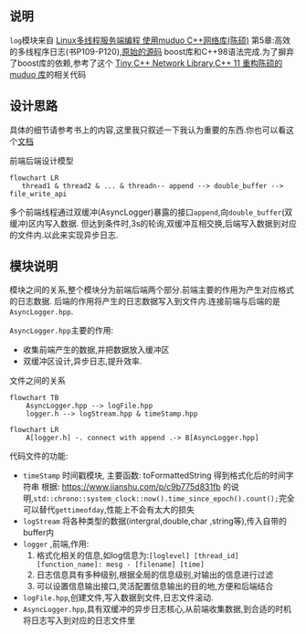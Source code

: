 ## 说明

`log`模块来自 [Linux多线程服务端编程 使用muduo C++网络库(陈硕)](https://github.com/mobinsheng/books/blob/master/Linux%E5%A4%9A%E7%BA%BF%E7%A8%8B%E6%9C%8D%E5%8A%A1%E7%AB%AF%E7%BC%96%E7%A8%8B%EF%BC%9A%E4%BD%BF%E7%94%A8muduo%20C%2B%2B%E7%BD%91%E7%BB%9C%E5%BA%93.pdf)
第5章:高效的多线程序日志(书P109-P120),[原始的源码](https://github.com/chenshuo/muduo) boost库和C++98语法完成.为了摒弃了boost库的依赖,参考了这个
[Tiny C++ Network Library,C++ 11 重构陈硕的 muduo 库](https://github.com/Shangyizhou/A-Tiny-Network-Library)的相关代码

## 设计思路

具体的细节请参考书上的内容,这里我只叙述一下我认为重要的东西.你也可以看这个[文档](https://github.com/Shangyizhou/A-Tiny-Network-Library/blob/main/%E9%A1%B9%E7%9B%AE%E8%AE%B2%E8%A7%A3/%E5%BC%82%E6%AD%A5%E6%97%A5%E5%BF%97%E6%A8%A1%E5%9D%97.md)

前端后端设计模型

```mermaid
flowchart LR
   thread1 & thread2 & ... & threadn-- append --> double_buffer --> file_write_api
```

多个前端线程通过双缓冲(AsyncLogger)暴露的接口`append`,向`double_buffer`(双缓冲)区内写入数据.
但达到条件时,3s的轮询,双缓冲互相交换,后端写入数据到对应的文件内.以此来实现异步日志.

## 模块说明

模块之间的关系,整个模块分为前端后端两个部分.前端主要的作用为产生对应格式的日志数据.
后端的作用将产生的日志数据写入到文件内.连接前端与后端的是`AsyncLogger.hpp`.

`AsyncLogger.hpp`主要的作用:

- 收集前端产生的数据,并把数据放入缓冲区
- 双缓冲区设计,异步日志,提升效率.

文件之间的关系

```mermaid
flowchart TB
    AsyncLogger.hpp --> logFile.hpp
    logger.h --> logStream.hpp & timeStamp.hpp
```

```mermaid
flowchart LR
    A[logger.h] -. connect with append .-> B[AsyncLogger.hpp]
```

代码文件的功能:

- `timeStamp` 时间戳模块, 主要函数: toFormattedString 得到格式化后的时间字符串
  根据: https://www.jianshu.com/p/c9b775d831fb 的说明,`std::chrono::system_clock::now().time_since_epoch().count();`完全可以替代`gettimeofday`,性能上不会有太大的损失
- `logStream` 将各种类型的数据(intergral,double,char ,string等),传入自带的buffer内
- `logger` ,前端,作用:
  1. 格式化相关的信息,如log信息为:`[loglevel] [thread_id] [function_name]: mesg - [filename] [time]`
  2. 日志信息具有多种级别,根据全局的信息级别,对输出的信息进行过滤
  3. 可以设置信息输出接口,灵活配置信息输出的目的地,方便和后端结合
- `logFile.hpp`,创建文件,写入数据到文件,日志文件滚动.
- `AsyncLogger.hpp`,具有双缓冲的异步日志核心,从前端收集数据,到合适的时机将日志写入到对应的日志文件里


